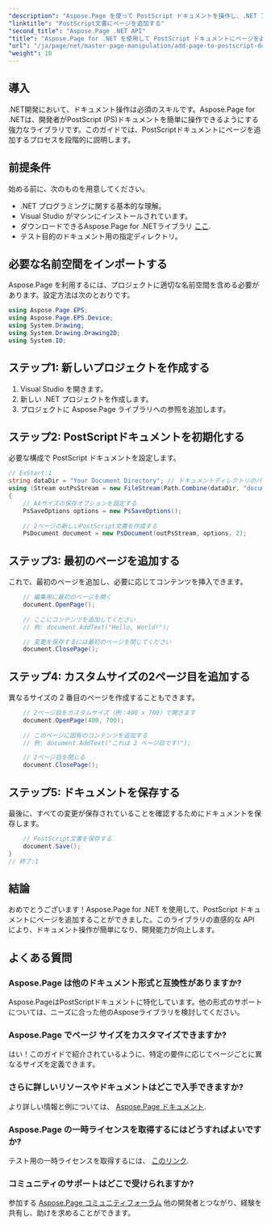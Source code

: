 ```yaml
---
"description": "Aspose.Page を使って PostScript ドキュメントを操作し、.NET アプリケーションを強化する方法をご紹介します。このステップバイステップガイドでは、ドキュメントの初期化方法をわかりやすく解説しています。"
"linktitle": "PostScript文書にページを追加する"
"second_title": "Aspose.Page .NET API"
"title": "Aspose.Page for .NET を使用して PostScript ドキュメントにページを追加する"
"url": "/ja/page/net/master-page-manipulation/add-page-to-postscript-document/"
"weight": 10
---
```


## 導入

.NET開発において、ドキュメント操作は必須のスキルです。Aspose.Page for .NETは、開発者がPostScript (PS)ドキュメントを簡単に操作できるようにする強力なライブラリです。このガイドでは、PostScriptドキュメントにページを追加するプロセスを段階的に説明します。

## 前提条件

始める前に、次のものを用意してください。

- .NET プログラミングに関する基本的な理解。
- Visual Studio がマシンにインストールされています。
- ダウンロードできるAspose.Page for .NETライブラリ [ここ](https://releases。aspose.com/page/net/).
- テスト目的のドキュメント用の指定ディレクトリ。

## 必要な名前空間をインポートする

Aspose.Page を利用するには、プロジェクトに適切な名前空間を含める必要があります。設定方法は次のとおりです。

```csharp
using Aspose.Page.EPS;
using Aspose.Page.EPS.Device;
using System.Drawing;
using System.Drawing.Drawing2D;
using System.IO;
```

## ステップ1: 新しいプロジェクトを作成する

1. Visual Studio を開きます。
2. 新しい .NET プロジェクトを作成します。
3. プロジェクトに Aspose.Page ライブラリへの参照を追加します。

## ステップ2: PostScriptドキュメントを初期化する

必要な構成で PostScript ドキュメントを設定します。

```csharp
// ExStart:1
string dataDir = "Your Document Directory"; // ドキュメントディレクトリのパスを設定する
using (Stream outPsStream = new FileStream(Path.Combine(dataDir, "document1.ps"), FileMode.Create))
{
    // A4サイズの保存オプションを設定する
    PsSaveOptions options = new PsSaveOptions();
    
    // 2ページの新しいPostScript文書を作成する
    PsDocument document = new PsDocument(outPsStream, options, 2);
```

## ステップ3: 最初のページを追加する

これで、最初のページを追加し、必要に応じてコンテンツを挿入できます。

```csharp
    // 編集用に最初のページを開く
    document.OpenPage();
    
    // ここにコンテンツを追加してください
    // 例: document.AddText("Hello, World!");

    // 変更を保存するには最初のページを閉じてください
    document.ClosePage();
```

## ステップ4: カスタムサイズの2ページ目を追加する

異なるサイズの 2 番目のページを作成することもできます。

```csharp
    // 2ページ目をカスタムサイズ（例：400 x 700）で開きます
    document.OpenPage(400, 700);
    
    // このページに固有のコンテンツを追加する
    // 例: document.AddText("これは 2 ページ目です!");

    // 2ページ目を閉じる
    document.ClosePage();
```

## ステップ5: ドキュメントを保存する

最後に、すべての変更が保存されていることを確認するためにドキュメントを保存します。

```csharp
    // PostScript文書を保存する
    document.Save();
}
// 終了:1
```

## 結論

おめでとうございます！Aspose.Page for .NET を使用して、PostScript ドキュメントにページを追加することができました。このライブラリの直感的な API により、ドキュメント操作が簡単になり、開発能力が向上します。

## よくある質問

### Aspose.Page は他のドキュメント形式と互換性がありますか?  
Aspose.PageはPostScriptドキュメントに特化しています。他の形式のサポートについては、ニーズに合った他のAsposeライブラリを検討してください。

### Aspose.Page でページ サイズをカスタマイズできますか?  
はい！このガイドで紹介されているように、特定の要件に応じてページごとに異なるサイズを定義できます。

### さらに詳しいリソースやドキュメントはどこで入手できますか?  
より詳しい情報と例については、 [Aspose.Page ドキュメント](https://reference。aspose.com/page/net/).

### Aspose.Page の一時ライセンスを取得するにはどうすればよいですか?  
テスト用の一時ライセンスを取得するには、 [このリンク](https://purchase。conholdate.com/temporary-license/).

### コミュニティのサポートはどこで受けられますか?  
参加する [Aspose.Page コミュニティフォーラム](https://forum.aspose.com/c/page/39) 他の開発者とつながり、経験を共有し、助けを求めることができます。